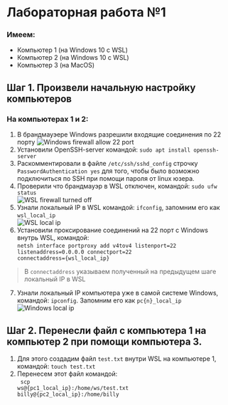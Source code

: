 # Лабораторная работа №1
### Имеем:
- Компьютер 1 (на Windows 10 с WSL)
- Компьютер 2 (на Windows 10 с WSL)
- Компьютер 3 (на MacOS)
## Шаг 1. Произвели начальную настройку компьютеров
### На компьютерах 1 и 2:
1) В брандмауэере Windows разрешили входящие соединения по 22 порту
![Windows firewall allow 22 port](/images/windows_firewall.png)
2) Установили OpenSSH-server командой: `sudo apt install openssh-server`
3) Раскомментировали в файле `/etc/ssh/sshd_config` строчку `PasswordAuthentication yes` для того, чтобы было возможно подключиться по SSH при помощи пароля от linux юзера. 
4) Проверили что брандмауэр в WSL отключен, командой: `sudo ufw status` <br>
![WSL firewall turned off](/images/wsl_firewall.png)
5) Узнали локальный IP в WSL командой: `ifconfig`, запомним его как `wsl_local_ip` <br>
![WSL local ip](/images/ifconfig.png)
6) Установили проксирование соединений на 22 порт с Windows внутрь WSL, командой: <br>
<code>netsh interface portproxy add v4tov4 listenport=22 listenaddress=0.0.0.0 connectport=22 connectaddress={wsl_local_ip}</code> <br>
> В `connectaddress` указываем полученный на предыдущем шаге локальный IP в WSL
7) Узнали локальный IP компьютера уже в самой системе Windows, командой: `ipconfig`. Запомним его как `pc{n}_local_ip`
![Windows local ip](/images/ipconfig.png)

## Шаг 2. Перенесли файл с компьютера 1 на компьютер 2 при помощи компьютера 3.
1) Для этого создадим файл `test.txt` внутри WSL на компьютере 1, командой: `touch test.txt`
2) Перенесем этот файл командой: <br>
<code> scp ws@{pc1_local_ip}:/home/ws/test.txt billy@{pc2_local_ip}:/home/billy</code>